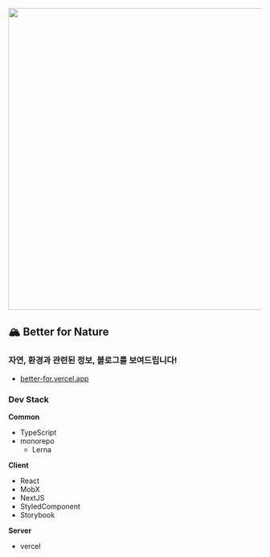<p align="center">
  <img src="https://better-for.vercel.app/static/og_image.png" width="600">
</p>

## 🏔  Better for Nature

### 자연, 환경과 관련된 정보, 블로그를 보여드립니다! 

- [better-for.vercel.app](https://better-for.vercel.app/)

### Dev Stack

__Common__

- TypeScript
- monorepo
  - Lerna

__Client__

- React
- MobX
- NextJS
- StyledComponent
- Storybook

__Server__

- vercel
